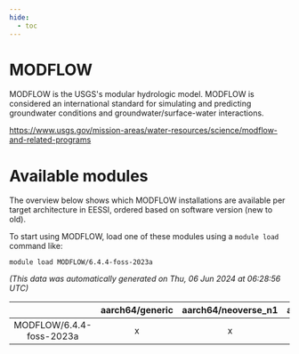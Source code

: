 ```yaml
---
hide:
  - toc
---
```


MODFLOW
=======


MODFLOW is the USGS's modular hydrologic model. MODFLOW is considered an international standard for simulating and predicting groundwater conditions and groundwater/surface-water interactions.

https://www.usgs.gov/mission-areas/water-resources/science/modflow-and-related-programs
# Available modules


The overview below shows which MODFLOW installations are available per target architecture in EESSI, ordered based on software version (new to old).

To start using MODFLOW, load one of these modules using a `module load` command like:

```shell
module load MODFLOW/6.4.4-foss-2023a
```

*(This data was automatically generated on Thu, 06 Jun 2024 at 06:28:56 UTC)*  

| |aarch64/generic|aarch64/neoverse_n1|aarch64/neoverse_v1|x86_64/generic|x86_64/amd/zen2|x86_64/amd/zen3|x86_64/intel/haswell|x86_64/intel/skylake_avx512|
| :---: | :---: | :---: | :---: | :---: | :---: | :---: | :---: | :---: |
|MODFLOW/6.4.4-foss-2023a|x|x|x|x|x|x|x|x|
